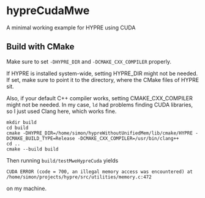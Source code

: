 # hypreCudaMwe
A minimal working example for HYPRE using CUDA

## Build with CMake
Make sure to set `-DHYPRE_DIR` and `-DCMAKE_CXX_COMPILER` properly. 

If HYPRE is installed system-wide, setting HYPRE_DIR might not be needed. If set, make sure to point it to the directory, where the CMake files of HYPRE sit.

Also, if your default C++ compiler works, setting CMAKE_CXX_COMPILER might not be needed. In my case, `ld` had problems finding CUDA libraries, so I just used Clang here, which works fine.
```
mkdir build
cd build
cmake -DHYPRE_DIR=/home/simon/hypreWithoutUnifiedMem/lib/cmake/HYPRE -DCMAKE_BUILD_TYPE=Release -DCMAKE_CXX_COMPILER=/usr/bin/clang++
cd ..
cmake --build build
```

Then running `build/testMweHypreCuda` yields
```
CUDA ERROR (code = 700, an illegal memory access was encountered) at /home/simon/projects/hypre/src/utilities/memory.c:472
```
on my machine.
